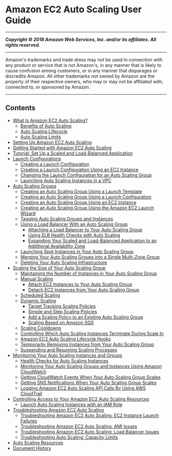 # Amazon EC2 Auto Scaling User Guide

-----
*****Copyright &copy; 2018 Amazon Web Services, Inc. and/or its affiliates. All rights reserved.*****

-----
Amazon's trademarks and trade dress may not be used in 
     connection with any product or service that is not Amazon's, 
     in any manner that is likely to cause confusion among customers, 
     or in any manner that disparages or discredits Amazon. All other 
     trademarks not owned by Amazon are the property of their respective
     owners, who may or may not be affiliated with, connected to, or 
     sponsored by Amazon.

-----
## Contents
+ [What Is Amazon EC2 Auto Scaling?](what-is-amazon-ec2-auto-scaling.md)
   + [Benefits of Auto Scaling](auto-scaling-benefits.md)
   + [Auto Scaling Lifecycle](AutoScalingGroupLifecycle.md)
   + [Auto Scaling Limits](as-account-limits.md)
+ [Setting Up Amazon EC2 Auto Scaling](setting-up.md)
+ [Getting Started with Amazon EC2 Auto Scaling](GettingStartedTutorial.md)
+ [Tutorial: Set Up a Scaled and Load-Balanced Application](as-register-lbs-with-asg.md)
+ [Launch Configurations](LaunchConfiguration.md)
   + [Creating a Launch Configuration](create-launch-config.md)
   + [Creating a Launch Configuration Using an EC2 Instance](create-lc-with-instanceID.md)
   + [Changing the Launch Configuration for an Auto Scaling Group](change-launch-config.md)
   + [Launching Auto Scaling Instances in a VPC](asg-in-vpc.md)
+ [Auto Scaling Groups](AutoScalingGroup.md)
   + [Creating an Auto Scaling Group Using a Launch Template](create-asg-launch-template.md)
   + [Creating an Auto Scaling Group Using a Launch Configuration](create-asg.md)
   + [Creating an Auto Scaling Group Using an EC2 Instance](create-asg-from-instance.md)
   + [Creating an Auto Scaling Group Using the Amazon EC2 Launch Wizard](create-asg-ec2-wizard.md)
   + [Tagging Auto Scaling Groups and Instances](autoscaling-tagging.md)
   + [Using a Load Balancer With an Auto Scaling Group](autoscaling-load-balancer.md)
      + [Attaching a Load Balancer to Your Auto Scaling Group](attach-load-balancer-asg.md)
      + [Using ELB Health Checks with Auto Scaling](as-add-elb-healthcheck.md)
      + [Expanding Your Scaled and Load-Balanced Application to an Additional Availability Zone](as-add-availability-zone.md)
   + [Launching Spot Instances in Your Auto Scaling Group](asg-launch-spot-instances.md)
   + [Merging Your Auto Scaling Groups into a Single Multi-Zone Group](merge-auto-scaling-groups.md)
   + [Deleting Your Auto Scaling Infrastructure](as-process-shutdown.md)
+ [Scaling the Size of Your Auto Scaling Group](scaling_plan.md)
   + [Maintaining the Number of Instances in Your Auto Scaling Group](as-maintain-instance-levels.md)
   + [Manual Scaling](as-manual-scaling.md)
      + [Attach EC2 Instances to Your Auto Scaling Group](attach-instance-asg.md)
      + [Detach EC2 Instances from Your Auto Scaling Group](detach-instance-asg.md)
   + [Scheduled Scaling](schedule_time.md)
   + [Dynamic Scaling](as-scale-based-on-demand.md)
      + [Target Tracking Scaling Policies](as-scaling-target-tracking.md)
      + [Simple and Step Scaling Policies](as-scaling-simple-step.md)
      + [Add a Scaling Policy to an Existing Auto Scaling Group](policy-updating-console.md)
      + [Scaling Based on Amazon SQS](as-using-sqs-queue.md)
   + [Scaling Cooldowns](Cooldown.md)
   + [Controlling Which Auto Scaling Instances Terminate During Scale In](as-instance-termination.md)
   + [Amazon EC2 Auto Scaling Lifecycle Hooks](lifecycle-hooks.md)
   + [Temporarily Removing Instances from Your Auto Scaling Group](as-enter-exit-standby.md)
   + [Suspending and Resuming Scaling Processes](as-suspend-resume-processes.md)
+ [Monitoring Your Auto Scaling Instances and Groups](as-monitoring-features.md)
   + [Health Checks for Auto Scaling Instances](healthcheck.md)
   + [Monitoring Your Auto Scaling Groups and Instances Using Amazon CloudWatch](as-instance-monitoring.md)
   + [Getting CloudWatch Events When Your Auto Scaling Group Scales](cloud-watch-events.md)
   + [Getting SNS Notifications When Your Auto Scaling Group Scales](ASGettingNotifications.md)
   + [Logging Amazon EC2 Auto Scaling API Calls By Using AWS CloudTrail](logging-using-cloudtrail.md)
+ [Controlling Access to Your Amazon EC2 Auto Scaling Resources](control-access-using-iam.md)
   + [Launch Auto Scaling Instances with an IAM Role](us-iam-role.md)
+ [Troubleshooting Amazon EC2 Auto Scaling](CHAP_Troubleshooting.md)
   + [Troubleshooting Amazon EC2 Auto Scaling: EC2 Instance Launch Failures](ts-as-instancelaunchfailure.md)
   + [Troubleshooting Amazon EC2 Auto Scaling: AMI Issues](ts-as-ami.md)
   + [Troubleshooting Amazon EC2 Auto Scaling: Load Balancer Issues](ts-as-loadbalancer.md)
   + [Troubleshooting Auto Scaling: Capacity Limits](ts-as-capacity.md)
+ [Auto Scaling Resources](as-resources.md)
+ [Document History](DocumentHistory.md)